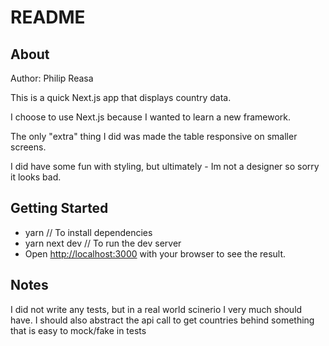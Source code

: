 # README

## About

Author: Philip Reasa

This is a quick Next.js app that displays country data.

I choose to use Next.js because I wanted to learn a new framework.

The only "extra" thing I did was made the table responsive on smaller screens.

I did have some fun with styling, but ultimately - Im not a designer so sorry it looks bad.

## Getting Started

- yarn // To install dependencies
- yarn next dev // To run the dev server
- Open [http://localhost:3000](http://localhost:3000) with your browser to see the result.

## Notes
I did not write any tests, but in a real world scinerio I very much should have. I should also abstract the api call to get countries behind something that is easy to mock/fake in tests
